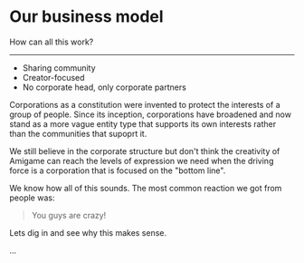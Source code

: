 
# Our business model

How can all this work?

---

* Sharing community
* Creator-focused
* No corporate head, only corporate partners

Corporations as a constitution were invented to protect the interests of a group of people.  Since its inception, corporations have broadened and now stand as a more vague entity type that supports its own interests rather than the communities that supoprt it. 

We still believe in the corporate structure but don't think the creativity of Amigame can reach the levels of expression we need when the driving force is a corporation that is focused on the "bottom line". 

We know how all of this sounds. The most common reaction we got from people was: 

> You guys are crazy! 

Lets dig in and see why this makes sense.

...
